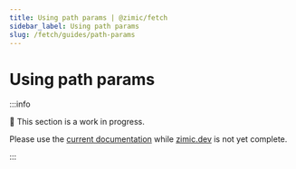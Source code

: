```yaml
---
title: Using path params | @zimic/fetch
sidebar_label: Using path params
slug: /fetch/guides/path-params
---
```


# Using path params

:::info

🚧 This section is a work in progress.

Please use the [current documentation](https://github.com/zimicjs/zimic/wiki) while [zimic.dev](/) is not yet complete.

:::
